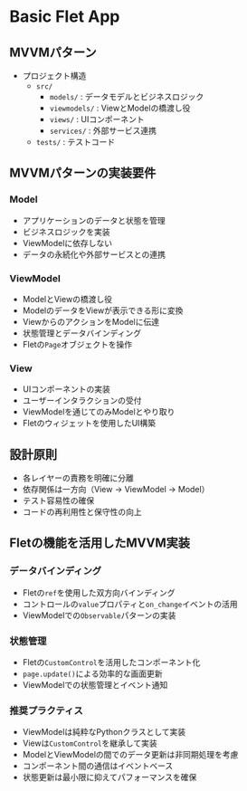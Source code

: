 # Basic Flet App

## MVVMパターン

- プロジェクト構造
  - `src/`
    - `models/` : データモデルとビジネスロジック
    - `viewmodels/` : ViewとModelの橋渡し役
    - `views/` : UIコンポーネント
    - `services/` : 外部サービス連携
  - `tests/` : テストコード
  
## MVVMパターンの実装要件

### Model

- アプリケーションのデータと状態を管理
- ビジネスロジックを実装
- ViewModelに依存しない
- データの永続化や外部サービスとの連携

### ViewModel

- ModelとViewの橋渡し役
- ModelのデータをViewが表示できる形に変換
- ViewからのアクションをModelに伝達
- 状態管理とデータバインディング
- Fletの`Page`オブジェクトを操作

### View

- UIコンポーネントの実装
- ユーザーインタラクションの受付
- ViewModelを通じてのみModelとやり取り
- Fletのウィジェットを使用したUI構築

## 設計原則

- 各レイヤーの責務を明確に分離
- 依存関係は一方向（View → ViewModel → Model）
- テスト容易性の確保
- コードの再利用性と保守性の向上

## Fletの機能を活用したMVVM実装

### データバインディング

- Fletの`ref`を使用した双方向バインディング
- コントロールの`value`プロパティと`on_change`イベントの活用
- ViewModelでの`Observable`パターンの実装

### 状態管理

- Fletの`CustomControl`を活用したコンポーネント化
- `page.update()`による効率的な画面更新
- ViewModelでの状態管理とイベント通知

### 推奨プラクティス

- ViewModelは純粋なPythonクラスとして実装
- Viewは`CustomControl`を継承して実装
- ModelとViewModelの間でのデータ更新は非同期処理を考慮
- コンポーネント間の通信はイベントベース
- 状態更新は最小限に抑えてパフォーマンスを確保
